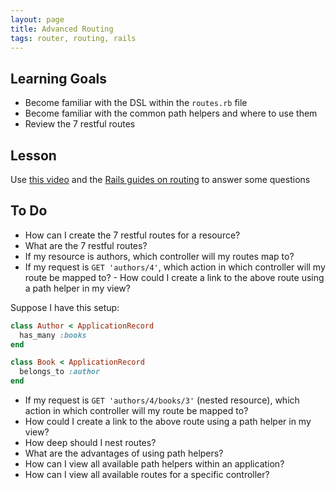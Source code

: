 ```yaml
---
layout: page
title: Advanced Routing
tags: router, routing, rails
---
```


## Learning Goals
- Become familiar with the DSL within the `routes.rb` file
- Become familiar with the common path helpers and where to use them
- Review the 7 restful routes

## Lesson

Use [this video](https://www.loom.com/share/604d8bb6a2dc41f6b97dd9a0dc01272f) and the [Rails guides on routing](https://guides.rubyonrails.org/v7.0.4/routing.html#resource-routing-the-rails-default) to answer some questions


## To Do
- How can I create the 7 restful routes for a resource?
- What are the 7 restful routes?
- If my resource is authors, which controller will my routes map to?
- If my request is `GET 'authors/4'`, which action in which controller will my route be mapped to? - How could I create a link to the above route using a path helper in my view?

Suppose I have this setup:

```ruby
class Author < ApplicationRecord
  has_many :books
end

class Book < ApplicationRecord
  belongs_to :author
end
```

- If my request is `GET 'authors/4/books/3'` (nested resource), which action in which controller will my route be mapped to?
- How could I create a link to the above route using a path helper in my view?
- How deep should I nest routes?
- What are the advantages of using path helpers?
- How can I view all available path helpers within an application?
- How can I view all available routes for a specific controller?
